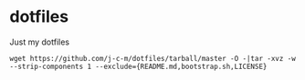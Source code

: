dotfiles
========

Just my dotfiles

```
wget https://github.com/j-c-m/dotfiles/tarball/master -O -|tar -xvz -w --strip-components 1 --exclude={README.md,bootstrap.sh,LICENSE}
```
